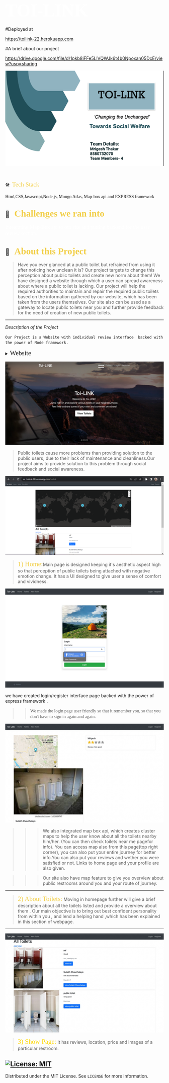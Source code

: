 # <span style="color:#fff; font-family: 'Bebas Neue'; font-size: 2em;">TOI-LINK </span>

#Deployed at 

https://toilink-22.herokuapp.com

#A brief about our project

https://drive.google.com/file/d/1pkb8iFFe5LlVQWJk6t4b0Npoxan05DcE/view?usp=sharing

![Toi-LINK](pdf.png)


<br>



🛠 &nbsp;<span style="color: #f2cf4a; font-family: Babas; font-size: 1.4em;">Tech Stack

</span> 

<span style="font-family: 'Arial, Helvetica, sans-serif';"> Html,CSS,Javascript,Node.js, Mongo Atlas, Map-box api and EXPRESS framework
 </span>

##  💼 &nbsp; <span style="color: #f2cf4a; font-family: Babas; font-size: 1.4em;">Challenges we ran into
</span>
<span style="color:#fff; font-family: 'Bebas Neue'; font-size: 1.2em;">Integrating Map-Box api to our site and putting backend for the user review section.
</span>

## 🔭 &nbsp; <span style="color: #f2cf4a; font-family: Babas; font-size: 1.4em;">About this Project
</span>

>Have you ever glanced at a public toilet but refrained from
using it after noticing how unclean it is?
Our project targets to change this perception about public
toilets and create new norm about them!
We have designed a website through which a user can spread
awareness about where a public toilet is lacking.
Our project will help the required authorities to maintain and
repair the required public toilets based on the information
gathered by our website, which has been taken from the users
themselves.
Our site also can be used as a gateway to locate public toilets
near you and further provide feedback for the need of creation
of new public toilets.
</span>


----

*Description of the Project*

``Our Project is a Website with individual review interface  backed with the power of Node framework.``
<details>
           <summary><span style="font-family:Papyrus; font-size:1.5em;">Website</span></summary>
           <p></p>
         </details>
         



![Home page](home.jpeg)

>Public toilets cause more problems than providing
solution to the public users, due to their lack of
maintenance and cleanliness.Our project aims to
provide solution to this problem through social
feedback and social awareness.


![Main page](main.png)

><span style="color: #f2cf4a; font-family: Babas; font-size: 1.5em;">1) Home:</span>Main page is designed keeping it's aesthetic aspect high so that perception of public toilets being attached with negative emotion change. It has a UI designed to give user a sense of comfort and vividness.

![login](login.jpeg)

we have created login/register interface page backed with the power of express framework .

>><span style="font-family: 'Lucida Console';">We made the login page user friendly so that it remember you, so that you don't have to sign in again and again. </span>





![Gps page](reviews2.jpeg)

>>>We also integrated map box api, which creates cluster maps to help the user know about all the toilets nearby him/her. (You can then check toilets near me pagefor info). You can access map also from this page(top right corner), you can also put your entire journey for better info.You can also put your reviews and wether you were satisfied or not. Links to home page and your profile are also given.




>>>Our site also have map feature to give you overview about public restrooms around you and your route of journey.

----
><span style="color: #f2cf4a; font-family: Babas; font-size: 1.5em;">2) About Toilets:</span>
Moving in homepage further will give a brief description about all the toilets listed and provide a overview about them . Our main objective is to bring out best confident personality from within you , and lend a helping hand ,which has been explained in this section of webpage. 




----
![Map page](reviews.jpeg)
><span style="color:gold; font-family: Babas; font-size: 1.5em;">3) Show Page:</span> It has reviews, location, price and images of a particular restroom. 



<!-- LICENSE -->
## [![License: MIT](https://img.shields.io/badge/License-MIT-yellow.svg)](https://opensource.org/licenses/MIT)  

Distributed under the MIT License. See `LICENSE` for more information.
